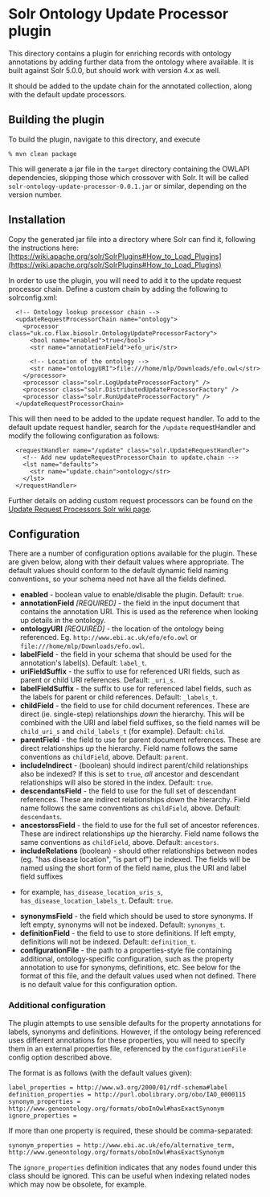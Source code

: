 # Solr Ontology Update Processor plugin

This directory contains a plugin for enriching records with ontology
annotations by adding further data from the ontology where available.
It is built against Solr 5.0.0, but should work with version 4.x as well.

It should be added to the update chain for the annotated collection,
along with the default update processors. 


## Building the plugin

To build the plugin, navigate to this directory, and execute

```
% mvn clean package
```

This will generate a jar file in the `target` directory containing the OWLAPI
dependencies, skipping those which crossover with Solr. It will be called 
`solr-ontology-update-processor-0.0.1.jar` or similar,
depending on the version number.


## Installation

Copy the generated jar file into a directory where Solr can find it, following
the instructions here: [https://wiki.apache.org/solr/SolrPlugins#How_to_Load_Plugins](https://wiki.apache.org/solr/SolrPlugins#How_to_Load_Plugins)

In order to use the plugin, you will need to add it to the update request 
processor chain. Define a custom chain by adding the following to solrconfig.xml:

```
  <!-- Ontology lookup processor chain -->    
  <updateRequestProcessorChain name="ontology">
    <processor class="uk.co.flax.biosolr.OntologyUpdateProcessorFactory">
      <bool name="enabled">true</bool>
      <str name="annotationField">efo_uri</str>
      
      <!-- Location of the ontology -->
      <str name="ontologyURI">file:///home/mlp/Downloads/efo.owl</str>
    </processor>
    <processor class="solr.LogUpdateProcessorFactory" />
    <processor class="solr.DistributedUpdateProcessorFactory" />
    <processor class="solr.RunUpdateProcessorFactory" />
  </updateRequestProcessorChain>
```

This will then need to be added to the update request handler. To add to the
default update request handler, search for the `/update` requestHandler
and modify the following configuration as follows:

```
  <requestHandler name="/update" class="solr.UpdateRequestHandler">
    <!-- Add new updateRequestProcessorChain to update.chain -->
    <lst name="defaults">
      <str name="update.chain">ontology</str>
    </lst>
  </requestHandler>
```

Further details on adding custom request processors can be found on
the [Update Request Processors Solr wiki page](https://cwiki.apache.org/confluence/display/solr/Update+Request+Processors).


## Configuration

There are a number of configuration options available for the plugin. These
are given below, along with their default values where appropriate. The default
values should conform to the default dynamic field naming conventions, so your
schema need not have all the fields defined.

* **enabled** - boolean value to enable/disable the plugin.
Default: `true`.
* **annotationField** *[REQUIRED]* - the field in the input document that
contains the annotation URI. This is used as the reference when looking up
details in the ontology.
* **ontologyURI** *[REQUIRED]* - the location of the ontology being
referenced. Eg. `http://www.ebi.ac.uk/efo/efo.owl` or
`file:///home/mlp/Downloads/efo.owl`.
* **labelField** - the field in your schema that should be used for the
annotation's label(s). Default: `label_t`.
* **uriFieldSuffix** - the suffix to use for referenced URI fields, such
as parent or child URI references. Default: `_uri_s`.
* **labelFieldSuffix** - the suffix to use for referenced label fields,
such as the labels for parent or child references. Default: `_labels_t`.
* **childField** - the field to use for child document references. These
are direct (ie. single-step) relationships *down* the hierarchy. This
will be combined with the URI and label field suffixes, so the field names
will be `child_uri_s` and `child_labels_t` (for example).
Default: `child`.
* **parentField** - the field to use for parent document references.
These are direct relationships *up* the hierarchy. Field name follows the
same conventions as `childField`, above. Default: `parent`.
* **includeIndirect** - (boolean) should indirect parent/child relationships also
be indexed? If this is set to `true`, *all* ancestor and
descendant relationships will also be stored in the index. Default: `true`.
* **descendantsField** - the field to use for the full set of descendant
references. These are indirect relationships *down* the hierarchy. Field
name follows the same conventions as `childField`, above.
Default: `descendants`.
* **ancestorssField** - the field to use for the full set of ancestor
references. These are indirect relationships *up* the hierarchy. Field
name follows the same conventions as `childField`, above.
Default: `ancestors`.
* **includeRelations** (boolean) - should other relationships between nodes
(eg. "has disease location", "is part of") be indexed. The fields will be named
using the short form of the field name, plus the URI and label field suffixes
- for example, `has_disease_location_uris_s`, `has_disease_location_labels_t`. Default: `true`.
* **synonymsField** - the field which should be used to store synonyms. If
left empty, synonyms will not be indexed.
Default: `synonyms_t`.
* **definitionField** - the field to use to store definitions. If left empty,
definitions will not be indexed.
Default: `definition_t`.
* **configurationFile** - the path to a properties-style file containing 
additional, ontology-specific configuration, such as the property annotation to use
for synonyms, definitions, etc. See below for the format of this file, and
the default values used when not defined. There is no default value for this
configuration option.


### Additional configuration

The plugin attempts to use sensible defaults for the property annotations for 
labels, synonyms and definitions. However, if the ontology being referenced uses
different annotations for these properties, you will need to specify them in
an external properties file, referenced by the `configurationFile` config
option described above.

The format is as follows (with the default values given):

```
label_properties = http://www.w3.org/2000/01/rdf-schema#label
definition_properties = http://purl.obolibrary.org/obo/IAO_0000115
synonym_properties = http://www.geneontology.org/formats/oboInOwl#hasExactSynonym
ignore_properties = 
```

If more than one property is required, these should be comma-separated:

    synonym_properties = http://www.ebi.ac.uk/efo/alternative_term, http://www.geneontology.org/formats/oboInOwl#hasExactSynonym

The `ignore_properties` definition indicates that any nodes found under this
class should be ignored. This can be useful when indexing related nodes which may now
be obsolete, for example.
